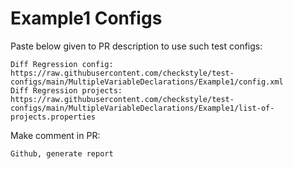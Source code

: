 # Example1 Configs
Paste below given to PR description to use such test configs:
```
Diff Regression config: https://raw.githubusercontent.com/checkstyle/test-configs/main/MultipleVariableDeclarations/Example1/config.xml
Diff Regression projects: https://raw.githubusercontent.com/checkstyle/test-configs/main/MultipleVariableDeclarations/Example1/list-of-projects.properties
```
Make comment in PR:
```
Github, generate report
```
